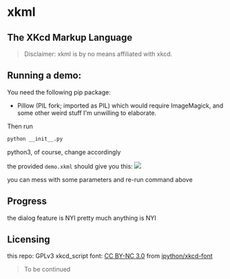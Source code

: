 # xkml
## The XKcd Markup Language

> Disclaimer: xkml is by no means affiliated with xkcd.

## Running a demo:
You need the following pip package:
- Pillow (PIL fork; imported as PIL)
which would require ImageMagick, and some other weird stuff I'm unwilling to elaborate.

Then run
```bash
python __init__.py
```
python3, of course, change accordingly

the provided `demo.xkml` should give you this:
![](https://fkfd.me/static/demo.xkml.png)

you can mess with some parameters and re-run command above

## Progress
the dialog feature is NYI
pretty much anything is NYI

## Licensing
this repo: GPLv3
xkcd_script font: [CC BY-NC 3.0](https://creativecommons.org/licenses/by-nc/3.0/) from [ipython/xkcd-font](https://github.com/ipython/xkcd-font)

> To be continued
